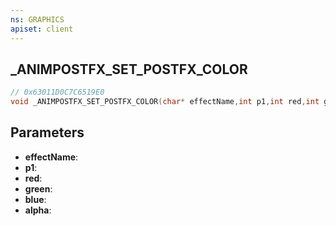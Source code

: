 ```yaml
---
ns: GRAPHICS
apiset: client
---
```

## _ANIMPOSTFX_SET_POSTFX_COLOR

```c
// 0x63011D0C7C6519E0
void _ANIMPOSTFX_SET_POSTFX_COLOR(char* effectName,int p1,int red,int green,int blue,int alpha);
```


## Parameters
* **effectName**:
* **p1**:
* **red**:
* **green**:
* **blue**:
* **alpha**: